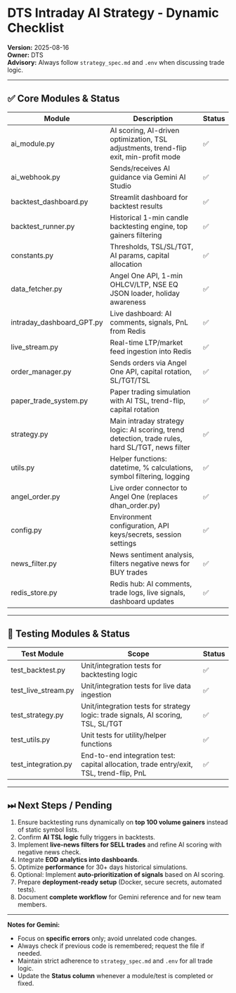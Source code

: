 # DTS Intraday AI Strategy - Dynamic Checklist

**Version:** 2025-08-16  
**Owner:** DTS  
**Advisory:** Always follow `strategy_spec.md` and `.env` when discussing trade logic.

---

## ✅ Core Modules & Status

| Module | Description | Status |
|--------|-------------|--------|
| ai_module.py | AI scoring, AI-driven optimization, TSL adjustments, trend-flip exit, min-profit mode | ✅ |
| ai_webhook.py | Sends/receives AI guidance via Gemini AI Studio | ✅ |
| backtest_dashboard.py | Streamlit dashboard for backtest results | ✅ |
| backtest_runner.py | Historical 1-min candle backtesting engine, top gainers filtering | ✅ |
| constants.py | Thresholds, TSL/SL/TGT, AI params, capital allocation | ✅ |
| data_fetcher.py | Angel One API, 1-min OHLCV/LTP, NSE EQ JSON loader, holiday awareness | ✅ |
| intraday_dashboard_GPT.py | Live dashboard: AI comments, signals, PnL from Redis | ✅ |
| live_stream.py | Real-time LTP/market feed ingestion into Redis | ✅ |
| order_manager.py | Sends orders via Angel One API, capital rotation, SL/TGT/TSL | ✅ |
| paper_trade_system.py | Paper trading simulation with AI TSL, trend-flip, capital rotation | ✅ |
| strategy.py | Main intraday strategy logic: AI scoring, trend detection, trade rules, hard SL/TGT, news filter | ✅ |
| utils.py | Helper functions: datetime, % calculations, symbol filtering, logging | ✅ |
| angel_order.py | Live order connector to Angel One (replaces dhan_order.py) | ✅ |
| config.py | Environment configuration, API keys/secrets, session settings | ✅ |
| news_filter.py | News sentiment analysis, filters negative news for BUY trades | ✅ |
| redis_store.py | Redis hub: AI comments, trade logs, live signals, dashboard updates | ✅ |

---

## 🧪 Testing Modules & Status

| Test Module | Scope | Status |
|-------------|-------|--------|
| test_backtest.py | Unit/integration tests for backtesting logic | ✅ |
| test_live_stream.py | Unit/integration tests for live data ingestion | ✅ |
| test_strategy.py | Unit/integration tests for strategy logic: trade signals, AI scoring, TSL, SL/TGT | ✅ |
| test_utils.py | Unit tests for utility/helper functions | ✅ |
| test_integration.py | End-to-end integration test: capital allocation, trade entry/exit, TSL, trend-flip, PnL | ✅ |

---

## ⏭ Next Steps / Pending

1. Ensure backtesting runs dynamically on **top 100 volume gainers** instead of static symbol lists.  
2. Confirm **AI TSL logic** fully triggers in backtests.  
3. Implement **live-news filters for SELL trades** and refine AI scoring with negative news check.  
4. Integrate **EOD analytics into dashboards**.  
5. Optimize **performance** for 30+ days historical simulations.  
6. Optional: Implement **auto-prioritization of signals** based on AI scoring.  
7. Prepare **deployment-ready setup** (Docker, secure secrets, automated tests).  
8. Document **complete workflow** for Gemini reference and for new team members.

---

**Notes for Gemini:**

- Focus on **specific errors** only; avoid unrelated code changes.  
- Always check if previous code is remembered; request the file if needed.  
- Maintain strict adherence to `strategy_spec.md` and `.env` for all trade logic.  
- Update the **Status column** whenever a module/test is completed or fixed.  
